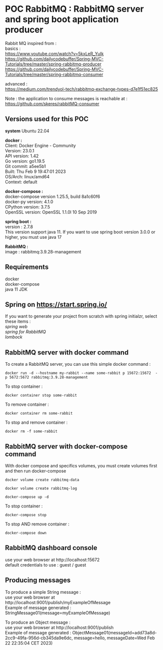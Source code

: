 # POC RabbitMQ : RabbitMQ server and spring boot application producer
Rabbit MQ inspired from :  
basics :  
https://www.youtube.com/watch?v=5kxLeR_YuIk  
https://github.com/dailycodebuffer/Spring-MVC-Tutorials/tree/master/spring-rabbitmq-producer  
https://github.com/dailycodebuffer/Spring-MVC-Tutorials/tree/master/spring-rabbitmq-consumer  

advanced :  
https://medium.com/trendyol-tech/rabbitmq-exchange-types-d7e1f51ec825  

Note : the application to consume messages is reachable at :  
https://github.com/skeres/rabbitMQ-consumer  

## Versions used for this POC
**system**
Ubuntu 22.04  

**docker :**  
Client: Docker Engine - Community  
Version:           23.0.1  
API version:       1.42  
Go version:        go1.19.5  
Git commit:        a5ee5b1  
Built:             Thu Feb  9 19:47:01 2023  
OS/Arch:           linux/amd64  
Context:           default  

**docker-compose :**  
docker-compose version 1.25.5, build 8a1c60f6  
docker-py version: 4.1.0  
CPython version: 3.7.5  
OpenSSL version: OpenSSL 1.1.0l  10 Sep 2019  

**spring boot :**  
version : 2.7.8  
This version support java 11. If you want to use spring boot version 3.0.0 or higher, you must use java 17  

**RabbitMQ :**  
image : rabbitmq:3.9.28-management  

## Requirements
docker  
docker-compose  
java 11 JDK  

## Spring on https://start.spring.io/
If you want to generate your project from scratch with spring initialzr, select these items :   
*spring web*  
*spring for RabbitMQ*  
*lombock*  


## RabbitMQ server with docker command
To create a RabbitMQ server, you can use this simple docker command :  
```
docker run -d --hostname my-rabbit --name some-rabbit p 15672:15672  -p 5672:5672 rabbitmq:3.9.28-management
```
To stop container :  
```
docker container stop some-rabbit 
```
To remove container :
```
docker container rm some-rabbit 
```
To stop and remove container :
```
docker rm -f some-rabbit 
```

## RabbitMQ server with docker-compose command
With docker compose and specifics volumes, you must create volumes first and then run docker-compose  
```
docker volume create rabbitmq-data
```

```
docker volume create rabbitmq-log
```

```
docker-compose up -d
```

To stop container :  
```
docker-compose stop
```

To stop AND remove container :
```
docker-compose down
```


## RabbitMQ dashboard console 
use your web browser at http://localhost:15672  
default credentials to use : guest / guest  


## Producing messages
To produce a simple String message :   
use your web browser at http://localhost:9001/publish/myExampleOfMessage  
Example of message generated : StringMessage01(message=myExampleOfMessage)  

To produce an Object message :   
use your web browser at http://localhost:9001/publish  
Example of message generated : ObjectMessage01(messageId=add73a8d-2cc9-49fa-956d-cb345da9e6dc, message=hello, messageDate=Wed Feb 22 22:35:04 CET 2023)  